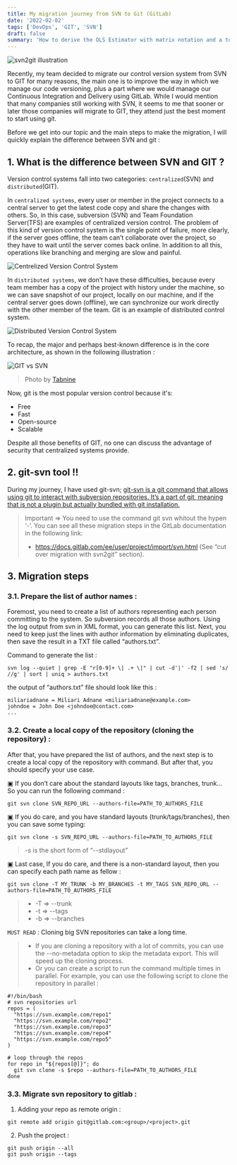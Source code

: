 ```yaml
---
title: My migration journey from SVN to Git (GitLab)
date: '2022-02-02'
tags: ['DevOps', 'GIT', 'SVN']
draft: false
summary: 'How to derive the OLS Estimator with matrix notation and a tour of math typesetting using markdown with the help of KaTeX.'
---
```


![svn2git illustration](/static/images/svn2git/svn2git.gif)

Recently, my team decided to migrate our control version system from SVN to GIT for many reasons, the main one is to improve the way in which we manage our code versioning, plus a part where we would manage our Continuous Integration and Delivery using GitLab. While I would mention that many companies still working with SVN, it seems to me that sooner or later those companies will migrate to GIT, they attend just the best moment to start using git.

Before we get into our topic and the main steps to make the migration, I will quickly explain the difference between SVN and git :

## 1. What is the difference between SVN and GIT ?

Version control systems fall into two categories: `centralized`(SVN) and `distributed`(GIT).

In `centralized systems`, every user or member in the project connects to a central server to get the latest code copy and share the changes with others. So, in this case, subversion (SVN) and Team Foundation Server(TFS) are examples of centralized version control. The problem of this kind of version control system is the single point of failure, more clearly, if the server goes offline, the team can’t collaborate over the project, so they have to wait until the server comes back online. In addition to all this, operations like branching and merging are slow and painful.

![Centrelized Version Control System](/static/images/svn2git/centalized-system.png)

In `distributed systems`, we don’t have these difficulties, because every team member has a copy of the project with history under the machine, so we can save snapshot of our project, locally on our machine, and if the central server goes down (offline), we can synchronize our work directly with the other member of the team. Git is an example of distributed control system.

![Distributed Version Control System](/static/images/svn2git/distributed-system.png)

To recap, the major and perhaps best-known difference is in the core architecture, as shown in the following illustration :

![GIT vs SVN](/static/images/svn2git/git-svn-architecture.png)

> Photo by [Tabnine](https://www.tabnine.com/blog/svn-vs-git/)

Now, git is the most popular version control because it's:

- Free
- Fast
- Open-source
- Scalable

Despite all those benefits of GIT, no one can discuss the advantage of security that centralized systems provide.

## 2. git-svn tool !!

During my journey, I have used git-svn; [git-svn is a git command that allows using git to interact with subversion repositories. It’s a part of git, meaning that is not a plugin but actually bundled with git installation.](https://gist.github.com/rickyah/7bc2de953ce42ba07116)

> Important ⇒ You need to use the command git svn whitout the hypen ‘-’. You can see all these migration steps in the GitLab documentation in the following link:
>
> - https://docs.gitlab.com/ee/user/project/import/svn.html (See “cut over migration with svn2git” section).

## 3. Migration steps

### 3.1. Prepare the list of author names :

Foremost, you need to create a list of authors representing each person committing to the system. So subversion records all those authors. Using the log output from svn in XML format, you can generate this list. Next, you need to keep just the lines with author information by eliminating duplicates, then save the result in a TXT file called “authors.txt”.

Command to generate the list :

```
svn log --quiet | grep -E "r[0-9]+ \| .+ \|" | cut -d'|' -f2 | sed 's/ //g' | sort | uniq > authors.txt
```

the output of “authors.txt” file should look like this :

```
miliariadnane = Miliari Adnane <miliariadnane@example.com>
johndoe = John Doe <johndoe@contact.com>
...
```

### 3.2. Create a local copy of the repository (cloning the repository) :

After that, you have prepared the list of authors, and the next step is to create a local copy of the repository with command. But after that, you should specify your use case.

▣ If you don’t care about the standard layouts like tags, branches, trunk… So you can run the following command :

```
git svn clone SVN_REPO_URL --authors-file=PATH_TO_AUTHORS_FILE
```

▣ If you do care, and you have standard layouts (trunk/tags/branches), then you can save some typing:

```
git svn clone -s SVN_REPO_URL --authors-file=PATH_TO_AUTHORS_FILE
```

> -s is the short form of “--stdlayout”

▣ Last case, If you do care, and there is a non-standard layout, then you can specify each path name as fellow :

```
git svn clone -T MY_TRUNK -b MY_BRANCHES -t MY_TAGS SVN_REPO_URL --authors-file=PATH_TO_AUTHORS_FILE
```

> - -T ⇒ --trunk
> - -t ⇒ --tags
> - -b ⇒ --branches

`MUST READ` : Cloning big SVN repositories can take a long time.

> - If you are cloning a repository with a lot of commits, you can use the --no-metadata option to skip the metadata export. This will speed up the cloning process.
> - Or you can create a script to run the command multiple times in parallel. For example, you can use the following script to clone the repository in parallel :

```
#!/bin/bash
# svn repositories url
repos = (
  "https://svn.example.com/repo1"
  "https://svn.example.com/repo2"
  "https://svn.example.com/repo3"
  "https://svn.example.com/repo4"
  "https://svn.example.com/repo5"
)

# loop through the repos
for repo in "${repos[@]}"; do
  git svn clone -s $repo --authors-file=PATH_TO_AUTHORS_FILE
done
```

### 3.3. Migrate svn repository to gitlab :

1. Adding your repo as remote origin :

```
git remote add origin git@gitlab.com:<group>/<project>.git
```

2. Push the project :

```
git push origin --all
git push origin --tags
```
